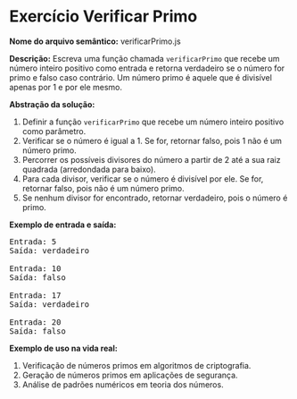 # Exercício Verificar Primo

**Nome do arquivo semântico:** verificarPrimo.js

**Descrição:** Escreva uma função chamada `verificarPrimo` que recebe um número inteiro positivo como entrada e retorna verdadeiro se o número for primo e falso caso contrário. Um número primo é aquele que é divisível apenas por 1 e por ele mesmo.

**Abstração da solução:**

1. Definir a função `verificarPrimo` que recebe um número inteiro positivo como parâmetro.
2. Verificar se o número é igual a 1. Se for, retornar falso, pois 1 não é um número primo.
3. Percorrer os possíveis divisores do número a partir de 2 até a sua raiz quadrada (arredondada para baixo).
4. Para cada divisor, verificar se o número é divisível por ele. Se for, retornar falso, pois não é um número primo.
5. Se nenhum divisor for encontrado, retornar verdadeiro, pois o número é primo.

**Exemplo de entrada e saída:**
<pre>
Entrada: 5
Saída: verdadeiro

Entrada: 10
Saída: falso

Entrada: 17
Saída: verdadeiro

Entrada: 20
Saída: falso
</pre>

**Exemplo de uso na vida real:**

1. Verificação de números primos em algoritmos de criptografia.
2. Geração de números primos em aplicações de segurança.
3. Análise de padrões numéricos em teoria dos números.